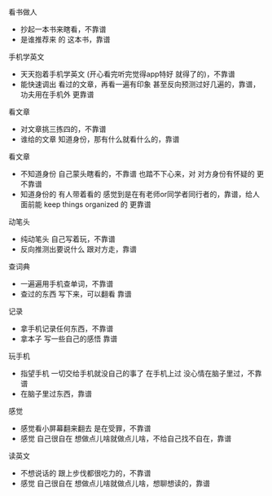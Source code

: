 
看书做人
- 抄起一本书来瞎看，不靠谱
- 是谁推荐来 的 这本书，靠谱

手机学英文
- 天天抱着手机学英文 (开心看完听完觉得app特好 就得了的)，不靠谱
- 能快速调出 看过的文章，再看一遍有印象 甚至反向预测过好几遍的，靠谱，功夫用在手机外 更靠谱

看文章
- 对文章挑三拣四的，不靠谱
- 谁给的文章 知道身份，那有什么就看什么的，靠谱

看文章
- 不知道身份 自己蒙头瞎看的，不靠谱 也踏不下心来，对 对方身份有怀疑的 更不靠谱
- 知道身份的 有人带着看的 感觉到是在有老师or同学者同行者的，靠谱，给人面前能 keep things organized 的 更靠谱

动笔头
- 纯动笔头 自己写着玩，不靠谱
- 反向推测出要说什么 跟对方走，靠谱

查词典
- 一遍遍用手机查单词，不靠谱
- 查过的东西 写下来，可以翻看 靠谱

记录
- 拿手机记录任何东西，不靠谱
- 拿本子 写一些自己的感悟 靠谱

玩手机
- 指望手机 一切交给手机就没自己的事了 在手机上过 没心情在脑子里过，不靠谱
- 在脑子里过东西，靠谱

感觉
- 感觉看小屏幕翻来翻去 是在受罪，不靠谱
- 感觉 自己很自在 想做点儿啥就做点儿啥，不给自己找不自在，靠谱

读英文
- 不想说话的 跟上步伐都很吃力的，不靠谱
- 感觉 自己很自在 想做点儿啥就做点儿啥，想聊想读的，靠谱




